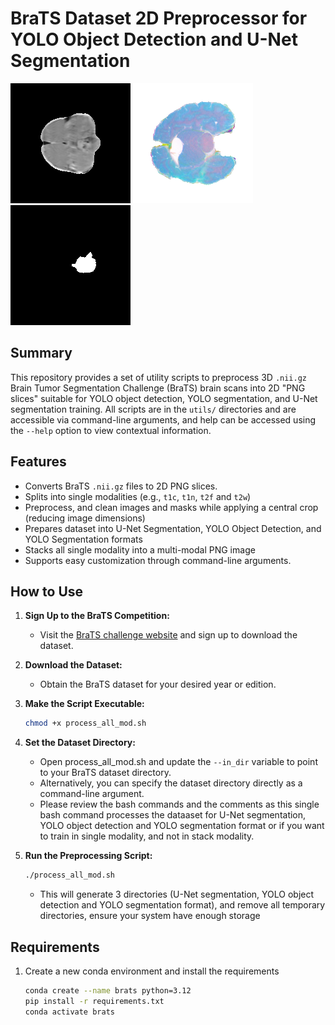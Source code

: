 # BraTS Dataset 2D Preprocessor for YOLO Object Detection and U-Net Segmentation

![Image Sample](data_sample/singlemodal_sample.png)
![Image Sample](data_sample/multimodal_sample.png)
![Label Sample](data_sample/label_sample.png)

## Summary

This repository provides a set of utility scripts to preprocess 3D `.nii.gz` Brain Tumor Segmentation Challenge (BraTS) brain scans into 2D "PNG slices" suitable for YOLO object detection, YOLO segmentation, and U-Net segmentation training. All scripts are in the `utils/` directories and are accessible via command-line arguments, and help can be accessed using the `--help` option to view contextual information. 

## Features

- Converts BraTS `.nii.gz` files to 2D PNG slices.
- Splits into single modalities (e.g., `t1c`, `t1n`, `t2f` and `t2w`)
- Preprocess, and clean images and masks while applying a central crop (reducing image dimensions)
- Prepares dataset into U-Net Segmentation, YOLO Object Detection, and YOLO Segmentation formats
- Stacks all single modality into a multi-modal PNG image
- Supports easy customization through command-line arguments.

## How to Use

1. **Sign Up to the BraTS Competition:**
   - Visit the [BraTS challenge website](https://www.synapse.org/brats2025) and sign up to download the dataset.

2. **Download the Dataset:**
   - Obtain the BraTS dataset for your desired year or edition.

3. **Make the Script Executable:**
   ```bash
   chmod +x process_all_mod.sh
    ```
4. **Set the Dataset Directory:**
   - Open process_all_mod.sh and update the `--in_dir` variable to point to your BraTS dataset directory.
   - Alternatively, you can specify the dataset directory directly as a command-line argument.
   - Please review the bash commands and the comments as this single bash command processes the dataaset for U-Net segmentation, YOLO object detection and YOLO segmentation format or if you want to train in single modality, and not in stack modality. 

5. **Run the Preprocessing Script:**
   ```bash
   ./process_all_mod.sh
    ```
    - This will generate 3 directories (U-Net segmentation, YOLO object detection and YOLO segmentation format), and remove all temporary directories, ensure your system have enough storage

## Requirements
1. Create a new conda environment and install the requirements

   ```bash
   conda create --name brats python=3.12
   pip install -r requirements.txt
   conda activate brats
    ```

